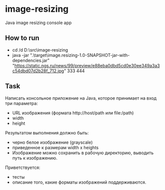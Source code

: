 # image-resizing
Java image resizing console app

## How to run
- cd /d D:\src\image-resizing
- java -jar ".\target\image.resizing-1.0-SNAPSHOT-jar-with-dependencies.jar" "https://static.ngs.ru/news/99/preview/e88eba0dbd5cd0e30ee349a3a3c54dbd07d2b28f_712.jpg" 333 444

## Task
Написать консольное приложение на Java, которое принимает на вход три параметра:
- URL изображения (формата http://host/path или file:/path)
- width
- height

Результатом выполнения должно быть:
- черно белое изображение (grayscale)
- приведенное к размерам width x heights
- Изображение можно сохранить в рабочую директорию, выводить путь к изображению.

Приветствуется:
- тесты
- описание того, какие форматы изображений поддерживаются.
